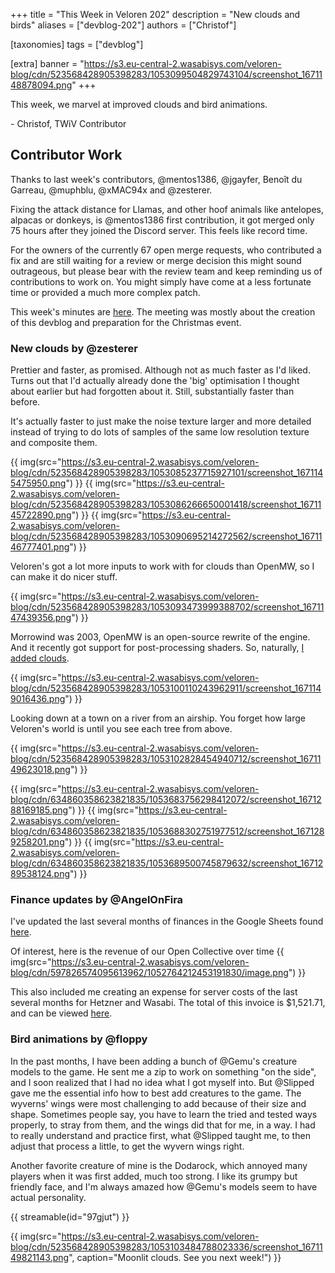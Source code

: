 +++
title = "This Week in Veloren 202"
description = "New clouds and birds"
aliases = ["devblog-202"]
authors = ["Christof"]

[taxonomies]
tags = ["devblog"]

[extra]
banner = "https://s3.eu-central-2.wasabisys.com/veloren-blog/cdn/523568428905398283/1053099504829743104/screenshot_1671148878094.png"
+++

This week, we marvel at improved clouds and bird animations.

\- Christof, TWiV Contributor

## Contributor Work

Thanks to last week's contributors, @mentos1386, @jgayfer, Benoît du Garreau, @muphblu, @xMAC94x and @zesterer.

Fixing the attack distance for Llamas, and other hoof animals like antelopes, alpacas or donkeys, is @mentos1386 first contribution,
it got merged only 75 hours after they joined the Discord server. This feels like record time.

For the owners of the currently 67 open merge requests, who contributed a fix and are still waiting for a review or merge decision this might sound outrageous,
but please bear with the review team and keep reminding us of contributions to work on.
You might simply have come at a less fortunate time or provided a much more complex patch.

This week's minutes are [here](https://hackmd.io/@veloren/S1rGSCnOi). The meeting was mostly about the creation of this devblog and preparation for the Christmas event.

### New clouds by @zesterer

Prettier and faster, as promised. Although not as much faster as I'd liked. Turns out that I'd actually already done the 'big' optimisation I thought about earlier but had forgotten about it.
Still, substantially faster than before.

It's actually faster to just make the noise texture larger and more detailed instead of trying to do lots of samples of the same low resolution texture and composite them.

{{ img(src="https://s3.eu-central-2.wasabisys.com/veloren-blog/cdn/523568428905398283/1053085237715927101/screenshot_1671145475950.png") }}
{{ img(src="https://s3.eu-central-2.wasabisys.com/veloren-blog/cdn/523568428905398283/1053086266650001418/screenshot_1671145722890.png") }}
{{ img(src="https://s3.eu-central-2.wasabisys.com/veloren-blog/cdn/523568428905398283/1053090695214272562/screenshot_1671146777401.png") }}

Veloren's got a lot more inputs to work with for clouds than OpenMW, so I can make it do nicer stuff.

{{ img(src="https://s3.eu-central-2.wasabisys.com/veloren-blog/cdn/523568428905398283/1053093473999388702/screenshot_1671147439356.png") }}

Morrowind was 2003, OpenMW is an open-source rewrite of the engine.
And it recently got support for post-processing shaders.
So, naturally, [I added clouds](https://github.com/zesterer/openmw-volumetric-clouds).

{{ img(src="https://s3.eu-central-2.wasabisys.com/veloren-blog/cdn/523568428905398283/1053100110243962911/screenshot_1671149016436.png") }}

Looking down at a town on a river from an airship.
You forget how large Veloren's world is until you see each tree from above.

{{ img(src="https://s3.eu-central-2.wasabisys.com/veloren-blog/cdn/523568428905398283/1053102828454940712/screenshot_1671149623018.png") }}

{{ img(src="https://s3.eu-central-2.wasabisys.com/veloren-blog/cdn/634860358623821835/1053683756298412072/screenshot_1671288169185.png") }}
{{ img(src="https://s3.eu-central-2.wasabisys.com/veloren-blog/cdn/634860358623821835/1053688302751977512/screenshot_1671289258201.png") }}
{{ img(src="https://s3.eu-central-2.wasabisys.com/veloren-blog/cdn/634860358623821835/1053689500745879632/screenshot_1671289538124.png") }}

### Finance updates by @AngelOnFira

I've updated the last several months of finances in the Google Sheets found [here](https://docs.google.com/spreadsheets/d/1Fk6kDsCdZLhVszXdsWUjoG4Cgc3cLbTqJgZ-gY3Ndq0/edit#gid=0).

Of interest, here is the revenue of our Open Collective over time
{{ img(src="https://s3.eu-central-2.wasabisys.com/veloren-blog/cdn/597826574095613962/1052764212453191830/image.png") }}

This also included me creating an expense for server costs of the last several months for Hetzner and Wasabi. The total of this invoice is $1,521.71, and can be viewed
[here](https://opencollective.com/veloren/expenses/113487).

### Bird animations by @floppy

In the past months, I have been adding a bunch of @Gemu's creature models to the game.
He sent me a zip to work on something "on the side", and I soon realized that I had no idea what I got myself into.
But @Slipped gave me the essential info how to best add creatures to the game.
The wyverns' wings were most challenging to add because of their size and shape.
Sometimes people say, you have to learn the tried and tested ways properly, to stray from them,
and the wings did that for me, in a way.
I had to really understand and practice first, what @Slipped taught me, to then adjust that process a little,
to get the wyvern wings right.

Another favorite creature of mine is the Dodarock, which annoyed many players when it was first added, much too strong.
I like its grumpy but friendly face, and I'm always amazed how @Gemu's models seem to have actual personality.

{{ streamable(id="97gjut") }}

{{
  img(src="https://s3.eu-central-2.wasabisys.com/veloren-blog/cdn/523568428905398283/1053103484788023336/screenshot_1671149821143.png",
  caption="Moonlit clouds. See you next week!")
}}
